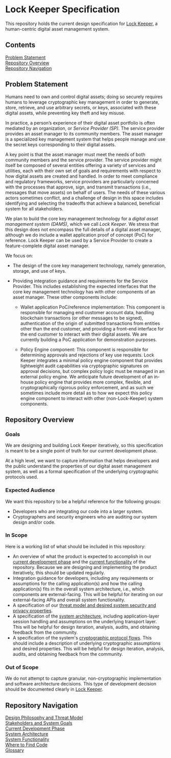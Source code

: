 
# Lock Keeper Specification

This repository holds the current design specification for [Lock Keeper](https://github.com/boltlabs-inc/key-mgmt), a human-centric digital asset management system.

## Contents

[Problem Statement](#problem-statement)<br>
[Repository Overview](#repository-overview)<br>
[Repository Navigation](#repository-navigation)<br>

## Problem Statement

Humans need to own and control digital assets; doing so securely requires humans to leverage cryptographic key management in order to generate, store, retrieve, and use arbitrary secrets, or keys, associated with these digital assets, while preventing key theft and key misuse. 

In practice, a person’s experience of their digital asset portfolio is often mediated by an organization, or _Service Provider (SP)_. The service provider provides an asset manager to its community members. The asset manager is a specialized key management system that helps people manage and use the secret keys corresponding to their digital assets.

A key point is that the asset manager must meet the needs of both community members and the service provider. The service provider might itself be composed of several entities offering a variety of services and utilities, each with their own set of goals and requirements with respect to how digital assets are created and handled. In order to meet compliance and regulatory frameworks, service providers are particularly concerned with the processes that approve, sign, and transmit transactions (i.e., messages that move assets) on behalf of users. The needs of these various actors sometimes conflict, and a challenge of design in this space includes identifying and selecting the tradeoffs that achieve a balanced, beneficial system for all stakeholders.

We plan to build the core key management technology for a _digital asset management system (DAMS)_, which we call _Lock Keeper_. We stress that this design does not encompass the full details of a digital asset manager, although we do include a wallet application proof of concept (PoC) for reference. Lock Keeper can be used by a Service Provider to create a feature-complete digital asset manager. 

We focus on:

- The design of the core key management technology, namely generation, storage, and use of keys.

- Providing integration guidance and requirements for the Service Provider. This includes establishing the expected interfaces that the core key management technology has with other components of an asset manager. These other components include:

    - Wallet application PoC/reference implementation: This component is responsible for managing end customer account data, handling blockchain transactions (or other messages to be signed), authentication of the origin of submitted transactions from entities other than the end customer, and providing a front-end interface for the end customer to interact with their digital assets. We are currently building a PoC application for demonstration purposes.

    - Policy Engine component: This component is responsible for determining approvals and rejections of key use requests. Lock Keeper integrates a minimal policy engine component that provides lightweight audit capabilities via cryptographic signatures on approval decisions, but complex policy logic must be managed in an external policy engine. We anticipate future development of an in-house policy engine that provides more complex, flexible, and cryptographically rigorous policy enforcement, and as such we sometimes include more detail as to how we expect this policy engine component to interact with other (non-Lock-Keeper) system components.


## Repository Overview
### Goals
We are designing and building Lock Keeper iteratively, so this specification is meant to be a single point of truth for our current development phase.

At a high level, we want to capture information that helps developers and the public understand the properties of our digital asset management system, as well as a formal specification of the underlying cryptographic protocols used. 

### Expected Audience
We want this repository to be a helpful reference for the following groups:
- Developers who are integrating our code into a larger system.
- Cryptographers and security engineers who are auditing our system design and/or code.

### In Scope
Here is a working list of what should be included in this repository:
- An overview of what the product is expected to accomplish in our [current development phase](current-development-phase.md) and the [current functionality](cryptographic_flows.md) of the repository. Because we are designing and implementing the product iteratively, this should be updated regularly.
- Integration guidance for developers, including any requirements or assumptions for the calling application(s) and how the calling application(s) fits in the overall system architecture, i.e., which components are external-facing. This will be helpful for iterating on our external-facing APIs and overall system functionality.
- A specification of our [threat model and desired system security and privacy properties](design-philosophy-and-threat-model.md).
- A specification of the [system architecture](systems-architecture.md), including application-layer session handling and assumptions on the underlying transport layer. This will be helpful for design iteration, analysis, audits, and obtaining feedback from the community.
- A specification of the system's [cryptographic protocol flows](cryptographic_flows.md). This should include a description of underlying cryptographic assumptions and desired properties. This will be helpful for design iteration, analysis, audits, and obtaining feedback from the community.

### Out of Scope
We do not attempt to capture granular, non-cryptographic implementation and software architecture decisions. This type of development decision should be documented clearly in [Lock Keeper](https://github.com/boltlabs-inc/key-mgmt).

## Repository Navigation
[Design Philosophy and Threat Model](design-philosophy-and-threat-model.md)<br>
[Stakeholders and System Goals](stakeholders-and-goals.md)<br>
[Current Development Phase](current-development-phase.md) <br>
[System Architecture](systems-architecture.md)<br>
[System Functionality](cryptographic_flows.md)<br>
[Where to Find Code](repository-list.md)<br>
[Glossary](glossary.md)

